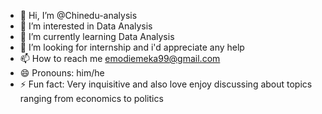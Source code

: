 - 👋 Hi, I’m @Chinedu-analysis
- 👀 I’m interested in Data Analysis
- 🌱 I’m currently learning Data Analysis
- 💞️ I’m looking for internship and i'd appreciate any help
- 📫 How to reach me emodiemeka99@gmail.com
- 😄 Pronouns: him/he
- ⚡ Fun fact: Very inquisitive and also love enjoy discussing about topics ranging from economics to politics

<!---
Chinedu-analysis/Chinedu-analysis is a ✨ special ✨ repository because its `README.md` (this file) appears on your GitHub profile.
You can click the Preview link to take a look at your changes.
--->
